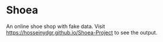 # Shoea

An online shoe shop with fake data.
Visit https://hosseinydgr.github.io/Shoea-Project to see the output.
